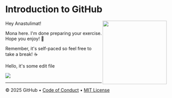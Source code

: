 # Introduction to GitHub

<img src="https://octodex.github.com/images/Professortocat_v2.png" align="right" height="200px" />

Hey Anastulimat!

Mona here. I'm done preparing your exercise. Hope you enjoy! 💚

Remember, it's self-paced so feel free to take a break! ☕️

Hello, it's some edit file

[![](https://img.shields.io/badge/Go%20to%20Exercise-%E2%86%92-1f883d?style=for-the-badge&logo=github&labelColor=197935)](https://github.com/Anastulimat/skills-introduction-to-github/issues/1)

---

&copy; 2025 GitHub &bull; [Code of Conduct](https://www.contributor-covenant.org/version/2/1/code_of_conduct/code_of_conduct.md) &bull; [MIT License](https://gh.io/mit)

